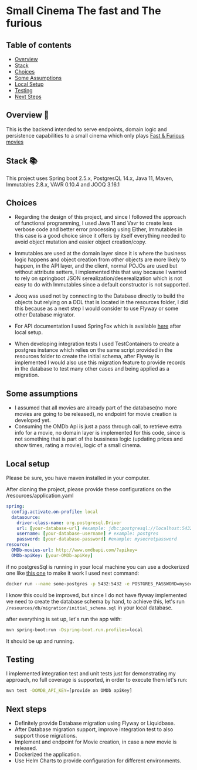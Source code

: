 # Small Cinema The fast and The furious

## Table of contents
- [Overview](#overview-)
- [Stack](#stack-)
- [Choices](#Choices-)
- [Some Assumptions](#some-assumptions-)
- [Local Setup](#local-setup-)
- [Testing](#testing-)
- [Next Steps](#next-steps-)

## Overview 📜

This is the backend intended to serve endpoints, domain logic and persistence capabilities 
to a small cinema which only plays  [Fast & Furious movies](https://en.wikipedia.org/wiki/Fast_%26_Furious)

## Stack 📚

This project uses Spring boot 2.5.x, PostgresQL 14.x, Java 11, Maven, Immutables 2.8.x, VAVR 0.10.4 and JOOQ 3.16.1

## Choices

- Regarding the design of this project, and since I followed the approach of functional programming, I used Java 11 and Vavr
to create less verbose code and better error processing using Either, Immutables in this case is a good choice since it offers
by itself everything needed to avoid object mutation and easier object creation/copy.

- Immutables are used at the domain layer since it is where the business logic happens and object creation from other objects
are more likely to happen, in the API layer, and the client, normal POJOs are used but without attribute setters, I implemented this
that way because I wanted to rely on springboot JSON serealization/deserealization which is not easy to do with Immutables 
since a default constructor is not supported.
  
- Jooq was used not by connecting to the Database directly to build the objects but relying on a DDL that is located in the resources folder,
I did this because as a next step I would consider to use Flyway or some other Database migrator.
  
- For API documentation I used SpringFox which is available [here](http://localhost:8080/swagger-ui.html) after local setup.

- When developing integration tests I used TestContainers to create a postgres instance which relies on the same script 
provided in the resources folder to create the initial schema, after Flyway is implemented I would also use this migration 
  feature to provide records in the database to test many other cases and being applied as a migration.
  
## Some assumptions

- I assumed that all movies are already part of the database(no more movies are going to be released), no endpoint for movie creation is developed yet.
- Consuming the OMDb Api is just a pass through call, to retrieve extra info for a movie, no domain layer is implemented 
for this code, since is not something that is part of the bussiness logic (updating prices and show times, rating a movie),
  logic of a small cinema.

## Local setup

Please be sure, you have maven installed in your computer.

After cloning the project, please provide these configurations on the /resources/application.yaml
````yaml
spring:
  config.activate.on-profile: local
  datasource:
    driver-class-name: org.postgresql.Driver
    url: [your-database-url] #example: jdbc:postgresql://localhost:5432/postgres
    username: [your-database-username] # example: postgres
    password: [your-database-password] #example: mysecretpassword
resource:
  OMDb-movies-url: http://www.omdbapi.com/?apikey=
  OMDb-apiKey: [your-OMDb-apiKey]
````

if no postgresSql is running in your local machine you can use a dockerized one like [this one](https://hub.docker.com/_/postgres)
to make it work I used next command:

````bash
docker run --name some-postgres -p 5432:5432 -e POSTGRES_PASSWORD=mysecretpassword -d postgres
````

I know this could be improved, but since I do not have flyway implemented we need to create the database schema by hand,
to achieve this, let's run `/resources/db/migration/initial_schema.sql` in your local database.

after everything is set up, let's run the app with:
````bash
mvn spring-boot:run -Dspring-boot.run.profiles=local
````

It should be up and running.

## Testing

I implemented integration test and unit tests just for demonstrating my approach, no full coverage is supported, in order 
to execute them let's run:
````bash
mvn test -DOMDB_API_KEY=[provide an OMDb apiKey]
````

## Next steps

- Definitely provide Database migration using Flyway or Liquidbase.
- After Database migration support, improve integration test to also support those migrations.
- Implement and endpoint for Movie creation, in case a new movie is released.
- Dockerized the application.
- Use Helm Charts to provide configuration for different environments.










